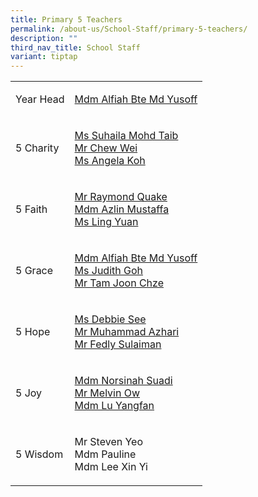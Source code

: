 ```yaml
---
title: Primary 5 Teachers
permalink: /about-us/School-Staff/primary-5-teachers/
description: ""
third_nav_title: School Staff
variant: tiptap
---
```

<table>
<tbody>
<tr>
<td rowspan="1" colspan="1">
<p>Year Head</p>
</td>
<td rowspan="1" colspan="1">
<p><a href="alfiah_md_yusoff@moe.edu.sg" rel="noopener noreferrer nofollow" target="_blank">Mdm Alfiah&nbsp;Bte Md Yusoff</a>
</p>
</td>
</tr>
<tr>
<td rowspan="1" colspan="1">
<p>5 Charity</p>
</td>
<td rowspan="1" colspan="1">
<p><a href="suhaila_mohd_taib@moe.edu.sg" rel="noopener noreferrer nofollow" target="_blank">Ms&nbsp;Suhaila&nbsp;Mohd Taib</a> 
<br><a href="chew_wei@moe.edu.sg" rel="noopener noreferrer nofollow" target="_blank">Mr Chew Wei</a> 
<br><a href="koh_minmin_angela@moe.edu.sg" rel="noopener noreferrer nofollow" target="_blank">Ms&nbsp;Angela&nbsp;Koh</a>
</p>
</td>
</tr>
<tr>
<td rowspan="1" colspan="1">
<p>5 Faith</p>
</td>
<td rowspan="1" colspan="1">
<p><a href="quake_kheok_meng_raymond@moe.edu.sg" rel="noopener noreferrer nofollow" target="_blank">Mr&nbsp;Raymond Quake</a> 
<br><a href="azlin_mustaffa@moe.edu.sg" rel="noopener noreferrer nofollow" target="_blank">Mdm&nbsp;Azlin&nbsp;Mustaffa</a> 
<br><a href="ling_yuan@moe.edu.sg" rel="noopener noreferrer nofollow" target="_blank">Ms Ling Yuan</a>
</p>
</td>
</tr>
<tr>
<td rowspan="1" colspan="1">
<p>5 Grace</p>
</td>
<td rowspan="1" colspan="1">
<p><a href="" rel="noopener noreferrer nofollow" target="_blank">Mdm&nbsp;Alfiah&nbsp;Bte Md Yusoff</a> 
<br><a href="goh_xue_ni_judith@moe.edu.sg" rel="noopener noreferrer nofollow" target="_blank">Ms&nbsp;Judith&nbsp;Goh</a> 
<br><a href="tam_joon_chze@moe.edu.sg" rel="noopener noreferrer nofollow" target="_blank">Mr&nbsp;Tam&nbsp;Joon Chze</a>
</p>
</td>
</tr>
<tr>
<td rowspan="1" colspan="1">
<p>5 Hope</p>
</td>
<td rowspan="1" colspan="1">
<p><a href="see_seow_ping_debbie@moe.edu.sg" rel="noopener noreferrer nofollow" target="_blank">Ms&nbsp;Debbie&nbsp;See</a> 
<br><a href="muhammad_azhari_shahri@moe.edu.sg" rel="noopener noreferrer nofollow" target="_blank">Mr Muhammad&nbsp;Azhari</a> 
<br><a href="mohammad_fedly_b_sulaiman@moe.edu.sg" rel="noopener noreferrer nofollow" target="_blank">Mr&nbsp;Fedly&nbsp;Sulaiman</a>
</p>
</td>
</tr>
<tr>
<td rowspan="1" colspan="1">
<p>5 Joy</p>
</td>
<td rowspan="1" colspan="1">
<p><a href="norsinah_suadi@moe.edu.sg" rel="noopener noreferrer nofollow" target="_blank">Mdm&nbsp;Norsinah&nbsp;Suadi</a> 
<br><a href="ow_weng_wai_melvin@moe.edu.sg" rel="noopener noreferrer nofollow" target="_blank">Mr&nbsp;Melvin&nbsp;Ow</a> 
<br><a href="lu_yangfan@moe.edu.sg" rel="noopener noreferrer nofollow" target="_blank">Mdm&nbsp;Lu Yangfan</a>
</p>
</td>
</tr>
<tr>
<td rowspan="1" colspan="1">
<p>5 Wisdom</p>
</td>
<td rowspan="1" colspan="1">
<p>Mr&nbsp;Steven Yeo
<br>Mdm Pauline
<br>Mdm Lee Xin Yi</p>
<p></p>
<p></p>
<p></p>
</td>
</tr>
</tbody>
</table>
<p></p>